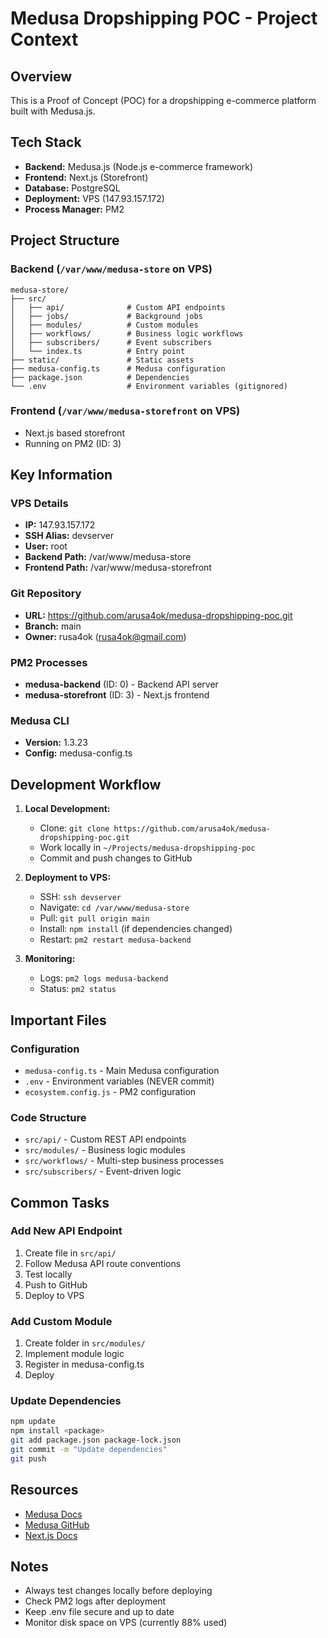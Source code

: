 # Medusa Dropshipping POC - Project Context

## Overview
This is a Proof of Concept (POC) for a dropshipping e-commerce platform built with Medusa.js.

## Tech Stack
- **Backend:** Medusa.js (Node.js e-commerce framework)
- **Frontend:** Next.js (Storefront)
- **Database:** PostgreSQL
- **Deployment:** VPS (147.93.157.172)
- **Process Manager:** PM2

## Project Structure

### Backend (`/var/www/medusa-store` on VPS)
```
medusa-store/
├── src/
│   ├── api/              # Custom API endpoints
│   ├── jobs/             # Background jobs
│   ├── modules/          # Custom modules
│   ├── workflows/        # Business logic workflows
│   ├── subscribers/      # Event subscribers
│   └── index.ts          # Entry point
├── static/               # Static assets
├── medusa-config.ts      # Medusa configuration
├── package.json          # Dependencies
└── .env                  # Environment variables (gitignored)
```

### Frontend (`/var/www/medusa-storefront` on VPS)
- Next.js based storefront
- Running on PM2 (ID: 3)

## Key Information

### VPS Details
- **IP:** 147.93.157.172
- **SSH Alias:** devserver
- **User:** root
- **Backend Path:** /var/www/medusa-store
- **Frontend Path:** /var/www/medusa-storefront

### Git Repository
- **URL:** https://github.com/arusa4ok/medusa-dropshipping-poc.git
- **Branch:** main
- **Owner:** rusa4ok (rusa4ok@gmail.com)

### PM2 Processes
- **medusa-backend** (ID: 0) - Backend API server
- **medusa-storefront** (ID: 3) - Next.js frontend

### Medusa CLI
- **Version:** 1.3.23
- **Config:** medusa-config.ts

## Development Workflow

1. **Local Development:**
   - Clone: `git clone https://github.com/arusa4ok/medusa-dropshipping-poc.git`
   - Work locally in `~/Projects/medusa-dropshipping-poc`
   - Commit and push changes to GitHub

2. **Deployment to VPS:**
   - SSH: `ssh devserver`
   - Navigate: `cd /var/www/medusa-store`
   - Pull: `git pull origin main`
   - Install: `npm install` (if dependencies changed)
   - Restart: `pm2 restart medusa-backend`

3. **Monitoring:**
   - Logs: `pm2 logs medusa-backend`
   - Status: `pm2 status`

## Important Files

### Configuration
- `medusa-config.ts` - Main Medusa configuration
- `.env` - Environment variables (NEVER commit)
- `ecosystem.config.js` - PM2 configuration

### Code Structure
- `src/api/` - Custom REST API endpoints
- `src/modules/` - Business logic modules
- `src/workflows/` - Multi-step business processes
- `src/subscribers/` - Event-driven logic

## Common Tasks

### Add New API Endpoint
1. Create file in `src/api/`
2. Follow Medusa API route conventions
3. Test locally
4. Push to GitHub
5. Deploy to VPS

### Add Custom Module
1. Create folder in `src/modules/`
2. Implement module logic
3. Register in medusa-config.ts
4. Deploy

### Update Dependencies
```bash
npm update
npm install <package>
git add package.json package-lock.json
git commit -m "Update dependencies"
git push
```

## Resources
- [Medusa Docs](https://docs.medusajs.com)
- [Medusa GitHub](https://github.com/medusajs/medusa)
- [Next.js Docs](https://nextjs.org/docs)

## Notes
- Always test changes locally before deploying
- Check PM2 logs after deployment
- Keep .env file secure and up to date
- Monitor disk space on VPS (currently 88% used)
